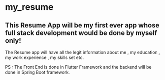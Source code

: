 # my_resume



## This Resume App will be my first ever app whose full stack development would be done by myself only!

The Resume app will have all the legit information about me , my education , my work experience , my skills set etc. 

PS : The Front End is done in Flutter Framework and the backend will be done in Spring Boot framework.


